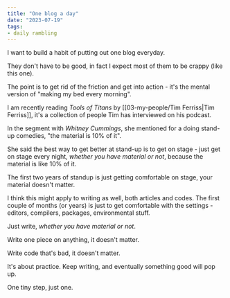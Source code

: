 ```yaml
---
title: "One blog a day"
date: "2023-07-19"
tags:
- daily rambling
---
```


I want to build a habit of putting out one blog everyday.

They don't have to be good, in fact I expect most of them to be crappy (like this one).

The point is to get rid of the friction and get into action -
it's the mental version of "making my bed every morning".

I am recently reading *Tools of Titans* by [[03-my-people/Tim Ferriss|Tim Ferriss]], it's a collection of people Tim has interviewed on his podcast.

In the segment with *Whitney Cummings*, she mentioned for a doing stand-up comedies, "the material is 10% of it".

She said the best way to get better at stand-up is to get on stage - just get on stage every night, *whether you have material or not*, because the material is like 10% of it.

The first two years of standup is just getting comfortable on stage, your material doesn't matter.

I think this might apply to writing as well, both articles and codes. The first couple of months (or years) is just to get comfortable with the settings - editors, compilers, packages, environmental stuff.

Just write, *whether you have material or not*.

Write one piece on anything, it doesn't matter.

Write code that's bad, it doesn't matter.

It's about practice. Keep writing, and eventually something good will pop up.

One tiny step, just one.